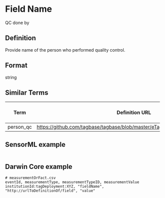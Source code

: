 # Field Name
QC done by

## Definition 
Provide name of the person who performed quality control.

## Format
string

## Similar Terms 
|Term|Definition URL|Source Vocabulary Publisher/Creator|
|----|----------|-----------------|
|person_qc|https://github.com/tagbase/tagbase/blob/master/eTagMetadataInventory.csv#L138|Tagbase|

## SensorML example
```xml

```
## Darwin Core example
```csv
# measurementOrFact.csv
eventId, measurementType, measurementTypeID, measurementValue
institutionId:tagDeployment:XYZ, "fieldName", "http://urlToDefinitionOf/field", "value"
```
